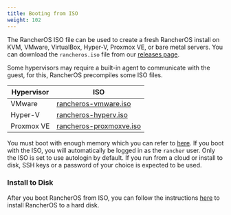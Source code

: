 ```yaml
---
title: Booting from ISO
weight: 102
---
```


The RancherOS ISO file can be used to create a fresh RancherOS install on KVM, VMware, VirtualBox, Hyper-V, Proxmox VE, or bare metal servers. You can download the `rancheros.iso` file from our [releases page](https://github.com/rancher/os/releases/).

Some hypervisors may require a built-in agent to communicate with the guest, for this, RancherOS precompiles some ISO files.

Hypervisor | ISO
--------   | ----------------
VMware     | [rancheros-vmware.iso](https://releases.rancher.com/os/latest/vmware/rancheros.iso)
Hyper-V    | [rancheros-hyperv.iso](https://releases.rancher.com/os/latest/hyperv/rancheros.iso)
Proxmox VE | [rancheros-proxmoxve.iso](https://releases.rancher.com/os/latest/proxmoxve/rancheros.iso)

You must boot with enough memory which you can refer to [here]({{<baseurl>}}/os/v1.x/en/overview/#hardware-requirements). If you boot with the ISO, you will automatically be logged in as the `rancher` user. Only the ISO is set to use autologin by default. If you run from a cloud or install to disk, SSH keys or a password of your choice is expected to be used.

### Install to Disk

After you boot RancherOS from ISO, you can follow the instructions [here]({{<baseurl>}}/os/v1.x/en/installation/running-rancheros/server/install-to-disk/) to install RancherOS to a hard disk.
